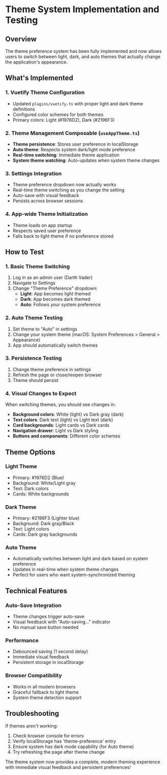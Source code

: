 # Theme System Implementation and Testing

## Overview
The theme preference system has been fully implemented and now allows users to switch between light, dark, and auto themes that actually change the application's appearance.

## What's Implemented

### 1. Vuetify Theme Configuration
- Updated `plugins/vuetify.ts` with proper light and dark theme definitions
- Configured color schemes for both themes
- Primary colors: Light (#1976D2), Dark (#2196F3)

### 2. Theme Management Composable (`useAppTheme.ts`)
- **Theme persistence**: Stores user preference in localStorage
- **Auto theme**: Respects system dark/light mode preference
- **Real-time switching**: Immediate theme application
- **System theme watching**: Auto-updates when system theme changes

### 3. Settings Integration
- Theme preference dropdown now actually works
- Real-time theme switching as you change the setting
- Auto-save with visual feedback
- Persists across browser sessions

### 4. App-wide Theme Initialization
- Theme loads on app startup
- Respects saved user preference
- Falls back to light theme if no preference stored

## How to Test

### 1. Basic Theme Switching
1. Log in as an admin user (Darth Vader)
2. Navigate to Settings
3. Change "Theme Preference" dropdown:
   - **Light**: App becomes light themed
   - **Dark**: App becomes dark themed  
   - **Auto**: Follows your system preference

### 2. Auto Theme Testing
1. Set theme to "Auto" in settings
2. Change your system theme (macOS: System Preferences > General > Appearance)
3. App should automatically switch themes

### 3. Persistence Testing
1. Change theme preference in settings
2. Refresh the page or close/reopen browser
3. Theme should persist

### 4. Visual Changes to Expect
When switching themes, you should see changes in:
- **Background colors**: White (light) vs Dark gray (dark)
- **Text colors**: Dark text (light) vs Light text (dark)
- **Card backgrounds**: Light cards vs Dark cards
- **Navigation drawer**: Light vs Dark styling
- **Buttons and components**: Different color schemes

## Theme Options

### Light Theme
- Primary: #1976D2 (Blue)
- Background: White/Light gray
- Text: Dark colors
- Cards: White backgrounds

### Dark Theme  
- Primary: #2196F3 (Lighter blue)
- Background: Dark gray/Black
- Text: Light colors
- Cards: Dark gray backgrounds

### Auto Theme
- Automatically switches between light and dark based on system preference
- Updates in real-time when system theme changes
- Perfect for users who want system-synchronized theming

## Technical Features

### Auto-Save Integration
- Theme changes trigger auto-save
- Visual feedback with "Auto-saving..." indicator
- No manual save button needed

### Performance
- Debounced saving (1 second delay)
- Immediate visual feedback
- Persistent storage in localStorage

### Browser Compatibility
- Works in all modern browsers
- Graceful fallback to light theme
- System theme detection support

## Troubleshooting

If themes aren't working:
1. Check browser console for errors
2. Verify localStorage has 'theme-preference' entry
3. Ensure system has dark mode capability (for Auto theme)
4. Try refreshing the page after theme change

The theme system now provides a complete, modern theming experience with immediate visual feedback and persistent preferences!
